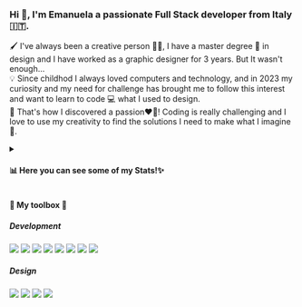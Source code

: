 ### Hi 👋, I'm Emanuela a passionate Full Stack developer from Italy 🇮🇹.

🖌 I've always been a creative person 🎨✨, I have a master degree 📜 in design and I have worked as a graphic designer for 3 years. But It wasn't enough...<br>
💡 Since childhod I always loved computers and technology, and in 2023 my curiosity and my need for challenge has brought me to follow this interest and want to learn to code 💻 what I used to design. <br>
💭 That's how I discovered a passion❤️‍🔥! Coding is really challenging and I love to use my creativity to find the solutions I need to make what I imagine 📐. <br>

<details>
  <summary><h4>📊 Here you can see some of my Stats!✨</h4></summary>
  
  My Github Ranking
  
![Emanuela's GitHub stats](https://github-readme-stats.vercel.app/api?username=EmanuelaPau&show_icons=true&theme=transparent) 
  <br><br> 
  My Most used Languages
  <br> <br>
[![Top Langs](https://github-readme-stats.vercel.app/api/top-langs/?username=EmanuelaPau&layout=compact)](https://github.com/anuraghazra/github-readme-stats)
  <br><br> 
  My Streak
  <br> <br>
[![GitHub Streak](https://streak-stats.demolab.com?user=EmanuelaPau&theme=dark&hide_border=true&border_radius=8&date_format=j%20M%5B%20Y%5D&exclude_days=Sun%2CSat)](https://git.io/streak-stats)
</details>

<h4>🧰 My toolbox 🧰</h4>

<h5>Development</h5>
<p float="left">
  <img src="https://img.shields.io/badge/HTML5-E34F26?style=for-the-badge&logo=html5&logoColor=white" />
  <img src="https://img.shields.io/badge/CSS3-1572B6?style=for-the-badge&logo=css3&logoColor=white" />
  <img src="https://img.shields.io/badge/JavaScript-323330?style=for-the-badge&logo=javascript&logoColor=F7DF1E" />
  <img src="https://img.shields.io/badge/Bootstrap-563D7C?style=for-the-badge&logo=bootstrap&logoColor=white" />
  <img src="https://img.shields.io/badge/Vite-B73BFE?style=for-the-badge&logo=vite&logoColor=FFD62E" />
  <img src="https://img.shields.io/badge/Vue.js-35495E?style=for-the-badge&logo=vuedotjs&logoColor=4FC08D" />
  <img src="https://img.shields.io/badge/PHP-777BB4?style=for-the-badge&logo=php&logoColor=white" />
  <img src="https://img.shields.io/badge/MySQL-005C84?style=for-the-badge&logo=mysql&logoColor=white"/>
</p>

<h5>Design</h5>
<p float="left">
<img src="https://img.shields.io/badge/Adobe%20Illustrator-FF9A00?style=for-the-badge&logo=adobe%20illustrator&logoColor=white" />
<img src="https://img.shields.io/badge/Adobe%20Photoshop-31A8FF?style=for-the-badge&logo=Adobe%20Photoshop&logoColor=black" />
<img src="https://img.shields.io/badge/Adobe%20InDesign-FF3366?style=for-the-badge&logo=Adobe%20InDesign&logoColor=white" />
<img src="https://img.shields.io/badge/Adobe%20after%20affects-CF96FD?style=for-the-badge&logo=Adobe%20after%20effects&logoColor=393665" />
</p>

<!--
**EmanuelaPau/EmanuelaPau** is a ✨ _special_ ✨ repository because its `README.md` (this file) appears on your GitHub profile.

Here are some ideas to get you started:

- 🔭 I’m currently working on ...
- 🌱 I’m currently learning ...
- 👯 I’m looking to collaborate on ...
- 🤔 I’m looking for help with ...
- 💬 Ask me about ...
- 📫 How to reach me: ...
- 😄 Pronouns: ...
- ⚡ Fun fact: ...
-->
